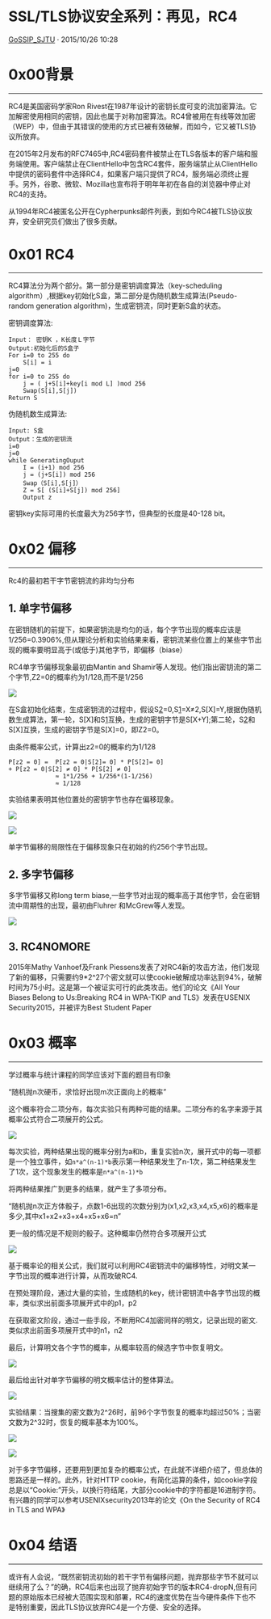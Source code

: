 # SSL/TLS协议安全系列：再见，RC4

[ GoSSIP_SJTU](/author/GoSSIP_SJTU) · 2015/10/26 10:28

# 0x00背景

* * *

RC4是美国密码学家Ron Rivest在1987年设计的密钥长度可变的流加密算法。它加解密使用相同的密钥，因此也属于对称加密算法。RC4曾被用在有线等效加密（WEP）中，但由于其错误的使用的方式已被有效破解，而如今，它又被TLS协议所放弃。

在2015年2月发布的RFC7465中,RC4密码套件被禁止在TLS各版本的客户端和服务端使用。客户端禁止在ClientHello中包含RC4套件，服务端禁止从ClientHello中提供的密码套件中选择RC4，如果客户端只提供了RC4，服务端必须终止握手。另外，谷歌、微软、Mozilla也宣布将于明年年初在各自的浏览器中停止对RC4的支持。

从1994年RC4被匿名公开在Cypherpunks邮件列表，到如今RC4被TLS协议放弃，安全研究员们做出了很多贡献。

# 0x01 RC4

* * *

RC4算法分为两个部分。第一部分是密钥调度算法（key-scheduling algorithm）,根据key初始化S盒，第二部分是伪随机数生成算法(Pseudo-random generation algorithm)，生成密钥流，同时更新S盒的状态。

密钥调度算法:

    
    
    Input： 密钥K ，K长度Ｌ字节
    Output:初始化后的S盒子
    For i=0 to 255 do
        S[i] = i
    j=0
    for i=0 to 255 do
        j = ( j+S[i]+key[i mod L] )mod 256
        Swap(S[i],S[j])
    Return S
    

伪随机数生成算法:

    
    
    Input: S盒
    Output：生成的密钥流
    i=0
    j=0
    while GeneratingOuput
        I = (i+1) mod 256
        j = (j+S[i]) mod 256
        Swap（S[i],S[j]）
        Z = S[ (S[i]+S[j]) mod 256]
        Output z
    

密钥key实际可用的长度最大为256字节，但典型的长度是40-128 bit。

# 0x02 偏移

* * *

Rc4的最初若干字节密钥流的非均匀分布

## 1\. 单字节偏移

在密钥随机的前提下，如果密钥流是均匀的话，每个字节出现的概率应该是1/256=0.3906%,但从理论分析和实验结果来看，密钥流某些位置上的某些字节出现的概率要明显高于(或低于)其他字节，即偏移（biase）

RC4单字节偏移现象最初由Mantin and Shamir等人发现。他们指出密钥流的第二个字节,Z2=0的概率约为1/128,而不是1/256

![](http://static.wooyun.org//drops/20151019/2015101911165140318180.png)

在S盒初始化结束，生成密钥流的过程中，假设S[2](http://static.wooyun.org//drops/20151019/2015101911165285993240.png)=0,S[1](http://static.wooyun.org//drops/20151019/2015101911165140318180.png)=X≠2,S[X]=Y,根据伪随机数生成算法，第一轮，S[X]和S[1](http://static.wooyun.org//drops/20151019/2015101911165140318180.png)互换，生成的密钥字节是S[X+Y];第二轮，S[2](http://static.wooyun.org//drops/20151019/2015101911165285993240.png)和S[X]互换，生成的密钥字节是S[X]=0，即Z2=0。

由条件概率公式，计算出z2=0的概率约为1/128

    
    
    P[z2 = 0] =  P[z2 = 0|S[2]= 0] * P[S[2]= 0] 
    + P[z2 = 0|S[2] ≠ 0] * P[S[2] ≠ 0]
                 ≈ 1*1/256 + 1/256*(1-1/256)
                 ≈ 1/128
    

实验结果表明其他位置处的密钥字节也存在偏移现象。

![](http://static.wooyun.org//drops/20151019/2015101911165285993240.png)

![](http://static.wooyun.org//drops/20151019/2015101911165450882325.png)

单字节偏移的局限性在于偏移现象只在初始的约256个字节出现。

## 2\. 多字节偏移

多字节偏移又称long term biase,一些字节对出现的概率高于其他字节，会在密钥流中周期性的出现，最初由Fluhrer 和McGrew等人发现。

![](http://static.wooyun.org//drops/20151019/2015101911165698761419.png)

## 3\. RC4NOMORE

2015年Mathy Vanhoef及Frank Piessens发表了对RC4新的攻击方法，他们发现了新的偏移，只需要约9*2^27个密文就可以使cookie破解成功率达到94%，破解时间为75小时。这是第一个被证实可行的此类攻击。他们的论文《All Your Biases Belong to Us:Breaking RC4 in WPA-TKIP and TLS》发表在USENIX Security2015，并被评为Best Student Paper

# 0x03 概率

* * *

学过概率与统计课程的同学应该对下面的题目有印象

“随机抛n次硬币，求恰好出现m次正面向上的概率”

这个概率符合二项分布，每次实验只有两种可能的结果。二项分布的名字来源于其概率公式符合二项展开的公式。

![](http://static.wooyun.org//drops/20151019/2015101911165734168515.png)

每次实验，两种结果出现的概率分别为a和b，重复实验n次，展开式中的每一项都是一个独立事件，如`n*a^(n-1)*b`表示第一种结果发生了n-1次，第二种结果发生了1次，这个现象发生的概率是`n*a^(n-1)*b`

将两种结果推广到更多的结果，就产生了多项分布。

“随机抛n次正方体骰子，点数1-6出现的次数分别为(x1,x2,x3,x4,x5,x6)的概率是多少,其中x1+x2+x3+x4+x5+x6=n”

更一般的情况是不规则的骰子。这种概率仍然符合多项展开公式

![](http://static.wooyun.org//drops/20151019/2015101911165996645613.png)

基于概率论的相关公式，我们就可以利用RC4密钥流中的偏移特性，对明文某一字节出现的概率进行计算，从而攻破RC4.

在预处理阶段，通过大量的实验，生成随机的key，统计密钥流中各字节出现的概率，类似求出前面多项展开式中的p1，p2

在获取密文阶段，通过一些手段，不断用RC4加密同样的明文，记录出现的密文.类似求出前面多项展开式中的n1，n2

最后，计算明文各个字节的概率，从概率较高的候选字节中恢复明文。

![](http://static.wooyun.org//drops/20151019/2015101911170270158817.png)

最后给出针对单字节偏移的明文概率估计的整体算法。

![](http://static.wooyun.org//drops/20151019/2015101911170192632715.png)

实验结果：当搜集的密文数为2^26时，前96个字节恢复的概率均超过50%；当密文数为2^32时，恢复的概率基本为100%。

![](http://static.wooyun.org//drops/20151019/2015101911170415747915.png)

![](http://static.wooyun.org//drops/20151019/20151019111744682831013.png)

对于多字节偏移，还要用到更加复杂的概率公式，在此就不详细介绍了，但总体的思路还是一样的。此外，针对HTTP cookie，有简化运算的条件，如cookie字段总是以“Cookie:”开头，以换行符结尾，大部分cookie中的字符都是16进制字符。有兴趣的同学可以参考USENIXsecurity2013年的论文《On the Security of RC4 in TLS and WPA》

# 0x04 结语

* * *

或许有人会说，“既然密钥流初始的若干字节有偏移问题，抛弃那些字节不就可以继续用了么？”的确，RC4后来也出现了抛弃初始字节的版本RC4-dropN,但有问题的原始版本已经被大范围实现和部署，RC4的速度优势在当今硬件条件下也不是特别重要，因此TLS协议放弃RC4是一个方便、安全的选择。

